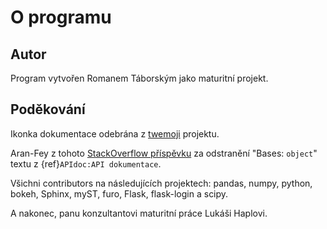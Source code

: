 # O programu

## Autor

Program vytvořen Romanem Táborským jako maturitní projekt.

## Poděkování

Ikonka dokumentace odebrána z [twemoji](https://twemoji.twitter.com/) projektu.

Aran-Fey z
tohoto [StackOverflow příspěvku](https://stackoverflow.com/questions/46279030/how-can-i-prevent-sphinx-from-listing-object-as-a-base-class)
za odstranění "Bases: `object`" textu z {ref}`APIdoc:API dokumentace`.

Všichni contributors na následujících projektech: pandas, numpy, python, bokeh, Sphinx, myST, furo, Flask, flask-login a
scipy.

A nakonec, panu konzultantovi maturitní práce Lukáši Haplovi.
